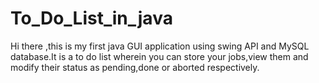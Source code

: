 # To_Do_List_in_java
Hi there ,this is my first java GUI application using swing API and MySQL database.It is a to do list wherein you can store your jobs,view them and modify their status as pending,done or aborted respectively.
